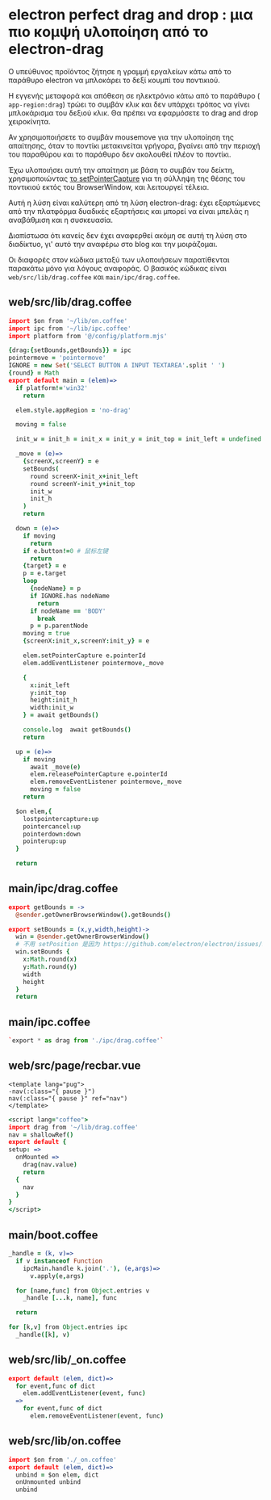 # electron perfect drag and drop : μια πιο κομψή υλοποίηση από το electron-drag

Ο υπεύθυνος προϊόντος ζήτησε η γραμμή εργαλείων κάτω από το παράθυρο electron να μπλοκάρει το δεξί κουμπί του ποντικιού.

Η εγγενής μεταφορά και απόθεση σε ηλεκτρόνιο κάτω από το παράθυρο ( `app-region:drag`) τρώει το συμβάν κλικ και δεν υπάρχει τρόπος να γίνει μπλοκάρισμα του δεξιού κλικ. Θα πρέπει να εφαρμόσετε το drag and drop χειροκίνητα.

Αν χρησιμοποιήσετε το συμβάν mousemove για την υλοποίηση της απαίτησης, όταν το ποντίκι μετακινείται γρήγορα, βγαίνει από την περιοχή του παραθύρου και το παράθυρο δεν ακολουθεί πλέον το ποντίκι.

Έχω υλοποιήσει αυτή την απαίτηση με βάση το συμβάν του δείκτη, χρησιμοποιώντας [το setPointerCapture](https://developer.mozilla.org/zh-CN/docs/Web/API/Element/setPointerCapture) για τη σύλληψη της θέσης του ποντικιού εκτός του BrowserWindow, και λειτουργεί τέλεια.

Αυτή η λύση είναι καλύτερη από τη λύση electron-drag: έχει εξαρτώμενες από την πλατφόρμα δυαδικές εξαρτήσεις και μπορεί να είναι μπελάς η αναβάθμιση και η συσκευασία.

Διαπίστωσα ότι κανείς δεν έχει αναφερθεί ακόμη σε αυτή τη λύση στο διαδίκτυο, γι' αυτό την αναφέρω στο blog και την μοιράζομαι.

Οι διαφορές στον κώδικα μεταξύ των υλοποιήσεων παρατίθενται παρακάτω μόνο για λόγους αναφοράς. Ο βασικός κώδικας είναι `web/src/lib/drag.coffee` και `main/ipc/drag.coffee`.

## web/src/lib/drag.coffee

```coffee
import $on from '~/lib/on.coffee'
import ipc from '~/lib/ipc.coffee'
import platform from '@/config/platform.mjs'

{drag:{setBounds,getBounds}} = ipc
pointermove = 'pointermove'
IGNORE = new Set('SELECT BUTTON A INPUT TEXTAREA'.split ' ')
{round} = Math
export default main = (elem)=>
  if platform!='win32'
    return

  elem.style.appRegion = 'no-drag'

  moving = false

  init_w = init_h = init_x = init_y = init_top = init_left = undefined

  _move = (e)=>
    {screenX,screenY} = e
    setBounds(
      round screenX-init_x+init_left
      round screenY-init_y+init_top
      init_w
      init_h
    )
    return

  down = (e)=>
    if moving
      return
    if e.button!=0 # 鼠标左键
      return
    {target} = e
    p = e.target
    loop
      {nodeName} = p
      if IGNORE.has nodeName
        return
      if nodeName == 'BODY'
        break
      p = p.parentNode
    moving = true
    {screenX:init_x,screenY:init_y} = e

    elem.setPointerCapture e.pointerId
    elem.addEventListener pointermove,_move

    {
      x:init_left
      y:init_top
      height:init_h
      width:init_w
    } = await getBounds()

    console.log  await getBounds()
    return

  up = (e)=>
    if moving
      await _move(e)
      elem.releasePointerCapture e.pointerId
      elem.removeEventListener pointermove,_move
      moving = false
    return

  $on elem,{
    lostpointercapture:up
    pointercancel:up
    pointerdown:down
    pointerup:up
  }

  return
```

## main/ipc/drag.coffee

```coffee
export getBounds = ->
  @sender.getOwnerBrowserWindow().getBounds()

export setBounds = (x,y,width,height)->
  win = @sender.getOwnerBrowserWindow()
  # 不用 setPosition 是因为 https://github.com/electron/electron/issues/9477 browserWindow.setPosition(x,y) changed window size (windows/linux) with non default scaleLevel (125% for example)
  win.setBounds {
    x:Math.round(x)
    y:Math.round(y)
    width
    height
  }
  return
```

## main/ipc.coffee

```coffee
`export * as drag from './ipc/drag.coffee'`
```

## web/src/page/recbar.vue

```pug
<template lang="pug">
-nav(:class="{ pause }")
nav(:class="{ pause }" ref="nav")
</template>
```

```coffee
<script lang="coffee">
import drag from '~/lib/drag.coffee'
nav = shallowRef()
export default {
setup: =>
  onMounted =>
    drag(nav.value)
    return
  {
    nav
  }
}
</script>
```

## main/boot.coffee

```coffee
_handle = (k, v)=>
  if v instanceof Function
    ipcMain.handle k.join('.'), (e,args)=>
      v.apply(e,args)

  for [name,func] from Object.entries v
    _handle [...k, name], func

  return

for [k,v] from Object.entries ipc
  _handle([k], v)

```

## web/src/lib/_on.coffee

```coffee
export default (elem, dict)=>
  for event,func of dict
    elem.addEventListener(event, func)
  =>
    for event,func of dict
      elem.removeEventListener(event, func)

```

## web/src/lib/on.coffee

```coffee
import $on from './_on.coffee'
export default (elem, dict)=>
  unbind = $on elem, dict
  onUnmounted unbind
  unbind
```